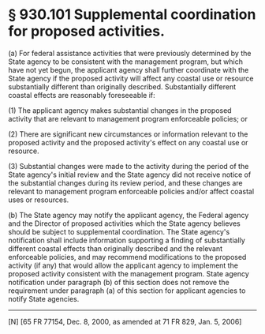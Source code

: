 # § 930.101   Supplemental coordination for proposed activities.

(a) For federal assistance activities that were previously determined by the State agency to be consistent with the management program, but which have not yet begun, the applicant agency shall further coordinate with the State agency if the proposed activity will affect any coastal use or resource substantially different than originally described. Substantially different coastal effects are reasonably foreseeable if: 


(1) The applicant agency makes substantial changes in the proposed activity that are relevant to management program enforceable policies; or 


(2) There are significant new circumstances or information relevant to the proposed activity and the proposed activity's effect on any coastal use or resource. 


(3) Substantial changes were made to the activity during the period of the State agency's initial review and the State agency did not receive notice of the substantial changes during its review period, and these changes are relevant to management program enforceable policies and/or affect coastal uses or resources. 


(b) The State agency may notify the applicant agency, the Federal agency and the Director of proposed activities which the State agency believes should be subject to supplemental coordination. The State agency's notification shall include information supporting a finding of substantially different coastal effects than originally described and the relevant enforceable policies, and may recommend modifications to the proposed activity (if any) that would allow the applicant agency to implement the proposed activity consistent with the management program. State agency notification under paragraph (b) of this section does not remove the requirement under paragraph (a) of this section for applicant agencies to notify State agencies.



---

[N] [65 FR 77154, Dec. 8, 2000, as amended at 71 FR 829, Jan. 5, 2006]




